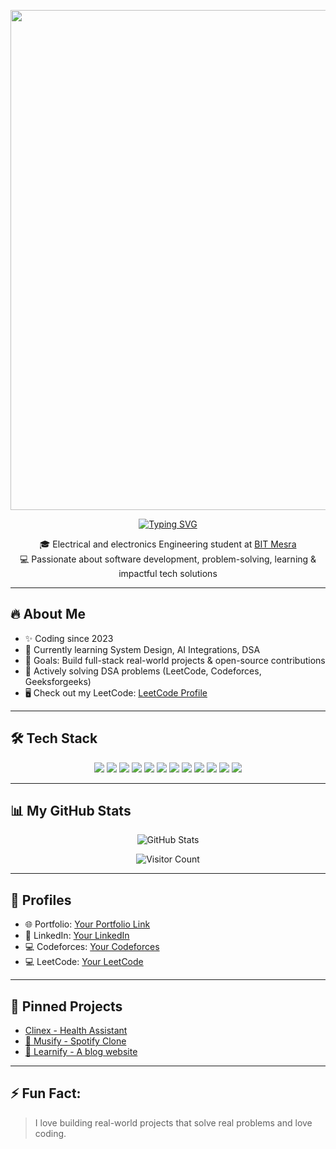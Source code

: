<p align="center">
  <img src="https://user-images.githubusercontent.com/74038190/225813708-98b745f2-7d22-48cf-9150-083f1b00d6c9.gif" style="max-width: 100%; width: 800px;" />
</p>


<p align="center">
  <span>
    <a href="https://git.io/typing-svg">
      <img src="https://readme-typing-svg.herokuapp.com?color=5EF72C&size=26&center=true&vCenter=true&lines=Hey!+This+is+shyam+kumar;I'm+a+Full+Stack+Developer;DSA+ML learner" alt="Typing SVG" />
    </a>
  </span>
</p>





<p align="center">
  🎓 Electrical and electronics Engineering student at <a href="https://www.bitmesra.ac.in/">BIT Mesra</a> <br>
  💻 Passionate about software development, problem-solving, learning & impactful tech solutions
</p>


---

## 🔥 About Me

- ✨ Coding since 2023
- 🌱 Currently learning System Design, AI Integrations, DSA
- 🎯 Goals: Build full-stack real-world projects & open-source contributions
- 🎯 Actively solving DSA problems (LeetCode, Codeforces, Geeksforgeeks)
- 🖥️ Check out my LeetCode: [LeetCode Profile](https://leetcode.com/shyam2402)

---

## 🛠 Tech Stack

<p align="center">
  <img src="https://img.shields.io/badge/C++-00599C?style=for-the-badge&logo=cplusplus&logoColor=white" />
  <img src="https://img.shields.io/badge/HTML5-E34F26?style=for-the-badge&logo=html5&logoColor=white" />
  <img src="https://img.shields.io/badge/CSS3-1572B6?style=for-the-badge&logo=css3&logoColor=white" />
  <img src="https://img.shields.io/badge/JavaScript-F7DF1E?style=for-the-badge&logo=javascript&logoColor=black" />
  <img src="https://img.shields.io/badge/React-61DAFB?style=for-the-badge&logo=react&logoColor=black" />
  <img src="https://img.shields.io/badge/Next.js-00C853?style=for-the-badge&logo=next.js&logoColor=white"/>
  <img src="https://img.shields.io/badge/Node.js-339933?style=for-the-badge&logo=node.js&logoColor=white" />
  <img src="https://img.shields.io/badge/Express.js-000000?style=for-the-badge&logo=express&logoColor=white" />
  <img src="https://img.shields.io/badge/MongoDB-47A248?style=for-the-badge&logo=mongodb&logoColor=white" />
  <img src="https://img.shields.io/badge/Git-F05032?style=for-the-badge&logo=git&logoColor=white" />
  <img src="https://img.shields.io/badge/GitHub-181717?style=for-the-badge&logo=github&logoColor=white" />
  <img src="https://img.shields.io/badge/MySQL-4479A1?style=for-the-badge&logo=mysql&logoColor=white" />
</p>

---

## 📊 My GitHub Stats

<p align="center">
  <img src="https://github-readme-stats.vercel.app/api?username=shyam242&show_icons=true&theme=transparent" alt="GitHub Stats" />
</p>

<p align="center">
  <img src="https://profile-counter.glitch.me/shyam242/count.svg" alt="Visitor Count" />
</p>

---

## 🔗 Profiles

- 🌐 Portfolio: [Your Portfolio Link](https://shyam2402.netlify.app/)
- 💼 LinkedIn: [Your LinkedIn](https://www.linkedin.com/in/shyam2402)
- 💻 Codeforces: [Your Codeforces](https://codeforces.com/profile/shyam2402)
- 💻 LeetCode: [Your LeetCode](https://leetcode.com/shyam2402)

---


## 📌 Pinned Projects

- [ Clinex - Health Assistant](https://github.com/YOUR_REPO)
- [🎵 Musify - Spotify Clone](https://github.com/YOUR_REPO)
- [📱 Learnify - A blog website](https://github.com/YOUR_REPO)

---

## ⚡ Fun Fact:
> I love building real-world projects that solve real problems and love coding.

